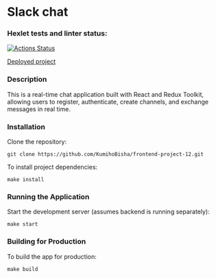 # Slack chat

### Hexlet tests and linter status:

[![Actions Status](https://github.com/KumihoBisha/frontend-project-12/actions/workflows/hexlet-check.yml/badge.svg)](https://github.com/KumihoBisha/frontend-project-12/actions)


[Deployed project](https://frontend-project-12-2dul.onrender.com)

### Description

This is a real-time chat application built with React and Redux Toolkit, allowing users to register, authenticate, create channels, and exchange messages in real time.

### Installation

Clone the repository:

```
git clone https://github.com/KumihoBisha/frontend-project-12.git
```

To install project dependencies:

```
make install
```

### Running the Application

Start the development server (assumes backend is running separately):

```
make start
```

### Building for Production

To build the app for production:

```
make build
```
